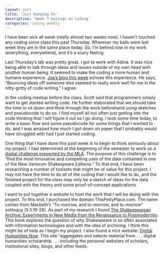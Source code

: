 ```yaml
---
layout: post
title: 'Just Hanging On'
description: 'Week 7 musings on coding'
categories: coding weekly
---
```


I have been sick all week (really almost two weeks now).  I haven’t touched any coding since class this past Thursday.  Wherever my balls were last week they are in the same place today.  So, I’m behind now in my work (everything, everywhere), and it’s a scary feeling.  

Last Thursday’s lab was pretty great.  I got to work with Adina.  It was nice being able to talk through ideas and issues outside of my own head with another human being.  It seemed to make the coding a more human and humane experience.  [Joe’s blog this week]( http://joetorok.github.io/blog/2016-03-02/coding-confidence.html) echoes this experience.  He says, “Bouncing ideas off someone else seemed to really work well for me in the nitty-gritty of code writing.”  I agree.

In the coding meetup before the class, Scott said that programmers simply want to get started writing code.  He further elaborated that we should take the time to sit down and think through the work beforehand using sketches and pseudocode to do so.  I find myself all too often just getting into the code thinking that I will figure it out as I go along.  I took some time today, to write a basic flow and some pseudocode for some things that I wanted to do, and I was amazed how much I got down on paper that I probably would have struggled with had I just started coding.

One thing that I have done this past week is to begin to think seriously about my project.  I had determined at the beginning of the semester to work on a [digital challenge presented by the MLA]( https://www.mla.org/About-Us/Governance/Committees/Committee-Listings/Publications/Committee-on-the-New-Variorum-Edition-of-Shakespeare/The-New-Variorum-Shakespeare-Digital-Challenge).  The purpose of this challenge is to “find the most innovative and compelling uses of the data contained in one of the New Variorum Shakespeare Editions.”  To that end, I have been researching a number of toolsets that might be of value for this project.  I may not have the time to do all of the coding that I would like to do, and the finished project for the class may only be a sketch of ideas for the data coupled with the theory and some proof-of-concept applications.  

I want to put together a website to host the work that I will be doing with this project.  To this end, I purchased the domain ThisPettyPlace.com.  The name comes from Macbeth’s “To-morrow, and to-morrow, and to-morrow” soliloquy (5.5.19-28).  As part of my research I found [The Shakespearean Archive: Experiments in New Media from the Renaissance to Postmodernity]( http://www.amazon.com/The-Shakespearean-Archive-Experiments-Postmodernity-ebook/dp/B00M75O70A/ref=dp_kinw_strp_1).  This book explores the question of why Shakespeare is so often associated with information technologies and with the idea of archiving.  I think this might be of help as I begin my project.  I also found a nice website: [Digital Humanities Now]( http://digitalhumanitiesnow.org/).  This site “aggregates and selects material from . . . digital humanities scholarship . . . including the personal websites of scholars, institutional sites, blogs, and other feeds.
